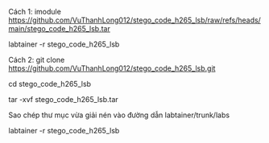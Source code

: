 Cách 1:
imodule https://github.com/VuThanhLong012/stego_code_h265_lsb/raw/refs/heads/main/stego_code_h265_lsb.tar

labtainer -r stego_code_h265_lsb

Cách 2:
git clone https://github.com/VuThanhLong012/stego_code_h265_lsb.git

cd stego_code_h265_lsb

tar -xvf stego_code_h265_lsb.tar

Sao chép thư mục vừa giải nén vào đường dẫn labtainer/trunk/labs

labtainer -r stego_code_h265_lsb
